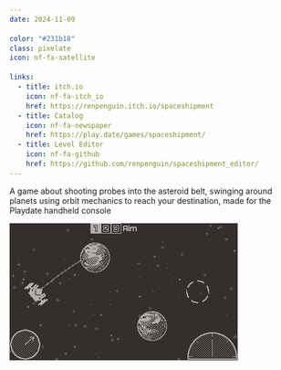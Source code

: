 ```yaml
---
date: 2024-11-09

color: "#231b18"
class: pixelate
icon: nf-fa-satellite

links:
  - title: itch.io
    icon: nf-fa-itch_io
    href: https://renpenguin.itch.io/spaceshipment
  - title: Catalog
    icon: nf-fa-newspaper
    href: https://play.date/games/spaceshipment/
  - title: Level Editor
    icon: nf-fa-github
    href: https://github.com/renpenguin/spaceshipment_editor/
---
```


A game about shooting probes into the asteroid belt, swinging around planets using orbit mechanics to reach your destination, made for the Playdate handheld console

![Spaceshipment Gameplay Example](/assets/images/spaceshipment.gif)